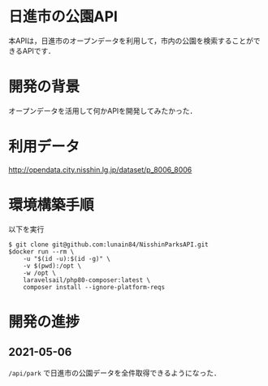 # 日進市の公園API
本APIは，日進市のオープンデータを利用して，市内の公園を検索することができるAPIです．

# 開発の背景
オープンデータを活用して何かAPIを開発してみたかった．

# 利用データ
http://opendata.city.nisshin.lg.jp/dataset/p_8006_8006

# 環境構築手順
以下を実行
```
$ git clone git@github.com:lunain84/NisshinParksAPI.git
$docker run --rm \
    -u "$(id -u):$(id -g)" \
    -v $(pwd):/opt \
    -w /opt \
    laravelsail/php80-composer:latest \
    composer install --ignore-platform-reqs
```

# 開発の進捗
## 2021-05-06
`/api/park` で日進市の公園データを全件取得できるようになった．
